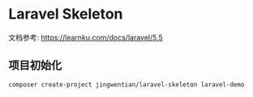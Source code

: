 # Laravel Skeleton

文档参考: https://learnku.com/docs/laravel/5.5

## 项目初始化

```
composer create-project jingwentian/laravel-skeleton laravel-demo
```
